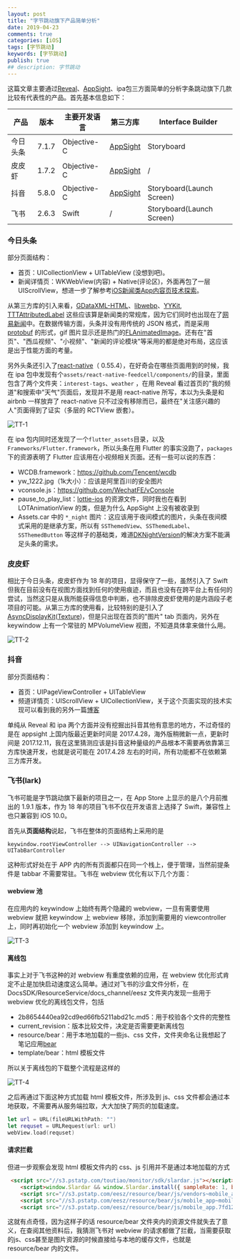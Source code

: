 ```yaml
---
layout: post
title: "字节跳动旗下产品简单分析"
date: 2019-04-23
comments: true
categories: [iOS]
tags: [字节跳动]
keywords: [字节跳动]
publish: true
## description: 字节跳动
---
```




这篇文章主要通过[Reveal](<https://revealapp.com/>)、[AppSight](https://www.appsight.io/)、ipa包三方面简单的分析字条跳动旗下几款比较有代表性的产品。首先基本信息如下：

| 产品     | 版本  | 主要开发语言 | 第三方库                                                     | Interface Builder         |
| -------- | ----- | ------------ | ------------------------------------------------------------ | ------------------------- |
| 今日头条 | 7.1.7 | Objective-C  | [AppSight](<https://www.appsight.io/app/%E4%BB%8A%E6%97%A5%E5%A4%B4%E6%9D%A1>) | Storyboard                |
| 皮皮虾   | 1.7.2 | Objective-C  | [AppSight](<https://www.appsight.io/app/%E7%9A%AE%E7%9A%AE%E8%99%BE-%E4%BB%8A%E6%97%A5%E5%A4%B4%E6%9D%A1%E5%AE%98%E6%96%B9%E7%88%86%E7%AC%91%E7%A4%BE%E5%8C%BA>) | /                         |
| 抖音     | 5.8.0 | Objective-C  | [AppSight](<https://www.appsight.io/app/%E6%8A%96%E9%9F%B3%E7%9F%AD%E8%A7%86%E9%A2%91>) | Storyboard(Launch Screen) |
| 飞书     | 2.6.3 | Swift        | /                                                            | Storyboard(Launch Screen) |



### 今日头条

部分页面结构：

 * 首页：UICollectionView + UITableView (没想到吧)。
 * 新闻详情页：WKWebView(内容) + Native(评论区)，外面再包了一层 UIScrollView，想进一步了解参考[iOS新闻类App内容页技术探索](<https://dequan1331.github.io/hybrid-page-kit.html>)。

从第三方库的引入来看，[GDataXML-HTML](<https://github.com/graetzer/GDataXML-HTML>)、[libwebp](<https://developers.google.com/speed/webp/>)、[YYKit](<https://github.com/ibireme/YYKit>), [TTTAttributedLabel](<https://github.com/TTTAttributedLabel/TTTAttributedLabel>) 这些应该算是新闻类的常规库，因为它们同时也出现在了[网易新闻](<https://www.appsight.io/app/%E7%BD%91%E6%98%93%E6%96%B0%E9%97%BB>)中。在数据传输方面，头条并没有用传统的 JSON 格式，而是采用 [protobuf](<https://github.com/protocolbuffers/protobuf>) 的形式，gif 图片显示还是热门的[FLAnimatedImage](<https://github.com/Flipboard/FLAnimatedImage>)。还有在"首页"、"西瓜视频"、"小视频"、"新闻的评论模块"等采用的都是绝对布局，这应该是出于性能方面的考量。

另外头条还引入了[react-native](<https://github.com/facebook/react-native>)（ 0.55.4），在好奇会在哪些页面用到的时候，我在 ipa 包中发现有个`assets/react-native-feedcell/components/`的目录，里面包含了两个文件夹：`interest-tags`、`weather` ，在用 Reveal 看过首页的"我的频道"和搜索中"天气"页面后，发现并不是用 react-native 所写，本以为头条是和 airbnb 一样放弃了 react-native 只不过没有移除而已，最终在"关注感兴趣的人"页面得到了证实（多层的 RCTView 嵌套）。

![TT-1](http://lc.yardwill.top/TT-1.jpg)

在 ipa 包内同时还发现了一个`flutter_assets`目录，以及 `Frameworks/Flutter.framework`，所以头条在用 Flutter 的事实没跑了，`packages` 下的资源表明了 Flutter 应该用在小视频相关页面。还有一些可以说的东西：

* WCDB.framework：<https://github.com/Tencent/wcdb>
* yw_1222.jpg（1k大小）：应该是阿里百川的安全图片
* vconsole.js：https://github.com/WechatFE/vConsole
* pause_to_play_list：[lottie-ios](https://github.com/airbnb/lottie-ios) 的资源文件，同时我也在看到 LOTAnimationView 的类，但是为什么 AppSight 上没有被收录到
* Assets.car 中的 `*_night` 图片：这应该用于夜间模式的图片，头条在夜间模式采用的是继承方案，所以有 `SSThemedView`、`SSThemedLabel`、`SSThemedButton` 等这样子的基础类，难道[DKNightVersion](<https://github.com/draveness/DKNightVersion>)的解决方案不能满足头条的需求。



### 皮皮虾

相比于今日头条，皮皮虾作为 18 年的项目，显得保守了一些，虽然引入了 Swift 但我在目前没有在视图方面找到任何的使用痕迹，而且也没有在跨平台上有任何的尝试，当然这只是从我所能获得信息中判断，也不排除皮皮虾使用的是内涵段子老项目的可能。从第三方库的使用看，比较特别的是引入了 [AsyncDisplayKit](<https://github.com/facebookarchive/AsyncDisplayKit>)([Texture](<https://github.com/TextureGroup/Texture>))，但是只出现在首页的"图片" tab 页面内，另外在 keywindow 上有一个常驻的 MPVolumeView 视图，不知道具体拿来做什么用。

![TT-2](http://lc.yardwill.top/TT-2.jpg)



### 抖音

部分页面结构：

- 首页：UIPageViewController + UITableView
- 频道详情页：UIScrollView + UICollectionView，关于这个页面实现的技术实现可以看到我的另外一篇[博客](<https://bawn.github.io/2019/02/NestedScrolling/>)

单纯从 Reveal 和 ipa 两个方面并没有挖掘出抖音其他有意思的地方，不过奇怪的是在 appsight 上国内版最近更新时间是 2017.4.28，海外版稍微新一点，更新时间是 2017.12.11，我在这里猜测应该是抖音这种量级的产品根本不需要再依靠第三方库快速开发，也就是说可能在 2017.4.28 左右的时间，所有功能都不在依赖第三方库开发。



### 飞书(lark)

飞书可能是字节跳动旗下最新的项目之一，在 App Store 上显示的是八个月前推出的 1.9.1 版本，作为 18 年的项目飞书不仅在开发语言上选择了 Swift，兼容性上也只兼容到 iOS 10.0。

首先从**页面结构**说起，飞书在整体的页面结构上采用的是

```
keywindow.rootViewController --> UINavigationController --> UITabBarController
```

这种形式好处在于 APP 内的所有页面都只在同一个栈上，便于管理，当然前提条件是 tabbar 不需要常驻。飞书在 webview 优化有以下几个方面：

#### webview 池

在应用内的 keywindow 上始终有两个隐藏的 webview，一旦有需要使用 webview 就把 keywindow 上 webview 移除，添加到需要用的 viewcontroller 上，同时再初始化一个 webview 添加到 keywindow 上。

![TT-3](http://lc.yardwill.top/TT-3.jpg)



#### 离线包

事实上对于飞书这种的对 webview 有重度依赖的应用，在 webview 优化形式肯定不止是加快启动速度这么简单。通过对飞书的沙盒文件分析，在 DocsSDK/ResourceService/docs_channel/eesz 文件夹内发现一些用于 webview 优化的离线包文件，包括



* 2b8654440ea92cd9ed66fb5211abd21c.md5：用于校验各个文件的完整性
* current_revision：版本比较文件，决定是否需要更新离线包
* resource/bear：用于本地加载的一些js、css 文件，文件夹命名让我想起了笔记应用[bear](https://bear.app/)
* template/bear：html 模板文件



所以关于离线包的下载整个流程是这样的

![TT-4](http://lc.yardwill.top/TT-4.png)

之后再通过下面这种方式加载 html 模板文件，所涉及到 js、css 文件都会通过本地获取，不需要再从服务端拉取，大大加快了网页的加载速度。

```swift
let url = URL(fileURLWithPath: "")
let requset = URLRequest(url: url)
webView.load(requset)
```



#### 请求拦截

但进一步观察会发现 html 模板文件内的 css、js 引用并不是通过本地加载的方式

```html
 <script src="//s3.pstatp.com/toutiao/monitor/sdk/slardar.js"></script>
    <script>window.Slardar && window.Slardar.install({ sampleRate: 1, bid: "docs_mobile", pid: "index", ignoreAjax: [/mcs\.snssdk\.com/], ignoreStatic: [] })</script>
    <script src="//s3.pstatp.com/eesz/resource/bear/js/vendors~mobile_app~mobile_update.8c813a80b906f70858fb.js"></script>
    <script src="//s3.pstatp.com/eesz/resource/bear/js/mobile_app~mobile_update.9c09912f9c786c0914b6.js"></script>
    <script src="//s3.pstatp.com/eesz/resource/bear/js/mobile_app.7fd12a95844c9b77cc0e.js"></script>
```

这就有点奇怪，因为这样子的话 resource/bear 文件夹内的资源文件就失去了意义，在查阅其他资料后，我猜测飞书对 webview 的请求都做了拦截，当需要获取的js、css甚至是图片资源的时候直接给与本地的缓存文件，也就是 resource/bear 内的文件。